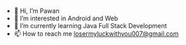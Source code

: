 - 👋 Hi, I’m Pawan
- 👀 I’m interested in Android and Web
- 🌱 I’m currently learning  Java Full Stack Development 
- 📫 How to reach me  losermyluckwithyou007@gmail.com

<!---
losermyluckwithyou007/losermyluckwithyou007 is a ✨ special ✨ repository because its `README.md` (this file) appears on your GitHub profile.
You can click the Preview link to take a look at your changes.
--->
